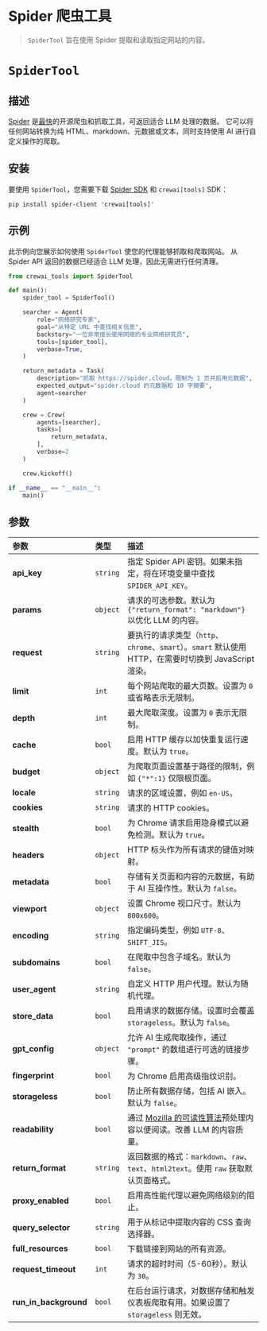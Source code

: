 # Spider 爬虫工具

> `SpiderTool` 旨在使用 Spider 提取和读取指定网站的内容。

# `SpiderTool`

## 描述

[Spider](https://spider.cloud/?ref=crewai) 是[最快](https://github.com/spider-rs/spider/blob/main/benches/BENCHMARKS.md#benchmark-results)的开源爬虫和抓取工具，可返回适合 LLM 处理的数据。
它可以将任何网站转换为纯 HTML、markdown、元数据或文本，同时支持使用 AI 进行自定义操作的爬取。

## 安装

要使用 `SpiderTool`，您需要下载 [Spider SDK](https://pypi.org/project/spider-client/) 和 `crewai[tools]` SDK：

```shell theme={null}
pip install spider-client 'crewai[tools]'
```

## 示例

此示例向您展示如何使用 `SpiderTool` 使您的代理能够抓取和爬取网站。
从 Spider API 返回的数据已经适合 LLM 处理，因此无需进行任何清理。

```python Code theme={null}
from crewai_tools import SpiderTool

def main():
    spider_tool = SpiderTool()

    searcher = Agent(
        role="网络研究专家",
        goal="从特定 URL 中查找相关信息",
        backstory="一位非常擅长使用网络的专业网络研究员",
        tools=[spider_tool],
        verbose=True,
    )

    return_metadata = Task(
        description="抓取 https://spider.cloud，限制为 1 页并启用元数据",
        expected_output="spider.cloud 的元数据和 10 字摘要",
        agent=searcher
    )

    crew = Crew(
        agents=[searcher],
        tasks=[
            return_metadata,
        ],
        verbose=2
    )

    crew.kickoff()

if __name__ == "__main__":
    main()
```

## 参数

| 参数                    | 类型     | 描述                                                                                                                               |
| :---------------------- | :------- | :-------------------------------------------------------------------------------------------------------------------------------- |
| **api\_key**            | `string` | 指定 Spider API 密钥。如果未指定，将在环境变量中查找 `SPIDER_API_KEY`。                                                            |
| **params**              | `object` | 请求的可选参数。默认为 `{"return_format": "markdown"}` 以优化 LLM 的内容。                                                          |
| **request**             | `string` | 要执行的请求类型（`http`、`chrome`、`smart`）。`smart` 默认使用 HTTP，在需要时切换到 JavaScript 渲染。                             |
| **limit**               | `int`    | 每个网站爬取的最大页数。设置为 `0` 或省略表示无限制。                                                                             |
| **depth**               | `int`    | 最大爬取深度。设置为 `0` 表示无限制。                                                                                             |
| **cache**               | `bool`   | 启用 HTTP 缓存以加快重复运行速度。默认为 `true`。                                                                                |
| **budget**              | `object` | 为爬取页面设置基于路径的限制，例如 `{"*":1}` 仅限根页面。                                                                         |
| **locale**              | `string` | 请求的区域设置，例如 `en-US`。                                                                                                    |
| **cookies**             | `string` | 请求的 HTTP cookies。                                                                                                             |
| **stealth**             | `bool`   | 为 Chrome 请求启用隐身模式以避免检测。默认为 `true`。                                                                            |
| **headers**             | `object` | HTTP 标头作为所有请求的键值对映射。                                                                                               |
| **metadata**            | `bool`   | 存储有关页面和内容的元数据，有助于 AI 互操作性。默认为 `false`。                                                                 |
| **viewport**            | `object` | 设置 Chrome 视口尺寸。默认为 `800x600`。                                                                                         |
| **encoding**            | `string` | 指定编码类型，例如 `UTF-8`、`SHIFT_JIS`。                                                                                        |
| **subdomains**          | `bool`   | 在爬取中包含子域名。默认为 `false`。                                                                                              |
| **user\_agent**         | `string` | 自定义 HTTP 用户代理。默认为随机代理。                                                                                            |
| **store\_data**         | `bool`   | 启用请求的数据存储。设置时会覆盖 `storageless`。默认为 `false`。                                                                  |
| **gpt\_config**         | `object` | 允许 AI 生成爬取操作，通过 `"prompt"` 的数组进行可选的链接步骤。                                                                  |
| **fingerprint**         | `bool`   | 为 Chrome 启用高级指纹识别。                                                                                                      |
| **storageless**         | `bool`   | 防止所有数据存储，包括 AI 嵌入。默认为 `false`。                                                                                 |
| **readability**         | `bool`   | 通过 [Mozilla 的可读性算法](https://github.com/mozilla/readability)预处理内容以便阅读。改善 LLM 的内容质量。                    |
| **return\_format**      | `string` | 返回数据的格式：`markdown`、`raw`、`text`、`html2text`。使用 `raw` 获取默认页面格式。                                             |
| **proxy\_enabled**      | `bool`   | 启用高性能代理以避免网络级别的阻止。                                                                                             |
| **query\_selector**     | `string` | 用于从标记中提取内容的 CSS 查询选择器。                                                                                           |
| **full\_resources**     | `bool`   | 下载链接到网站的所有资源。                                                                                                       |
| **request\_timeout**    | `int`    | 请求的超时时间（5-60秒）。默认为 `30`。                                                                                          |
| **run\_in\_background** | `bool`   | 在后台运行请求，对数据存储和触发仪表板爬取有用。如果设置了 `storageless` 则无效。                                                  |